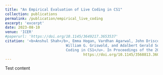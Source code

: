 ```yaml
---
title: "An Empirical Evaluation of Live Coding in CS1"
collection: publications
permalink: /publication/empirical_live_coding
excerpt: 'excerpt'
date: 2023-08-10
venue: 'ICER'
#paperurl: 'https://doi.org/10.1145/3649217.3653537'
citation: '<b>Anshul Shah</b>, Emma Hogan, Vardhan Agarwal, John Driscoll, Leo Porter,
                            William G. Griswold, and Adalbert Gerald Soosai Raj. 2023. <u>An Empirical Evaluation of Live 
                            Coding in CS1</u>. In Proceedings of the 2023 ACM Conference on International Computing Education Research - Volume 1 (ICER '23), Vol. 1. Association for Computing Machinery, New York, NY, USA, 476–494. <a href="https://doi.org/10.1145/3568813.3600122"> 
                                    https://doi.org/10.1145/3568813.3600122</a></p>'
---
```


Test content

